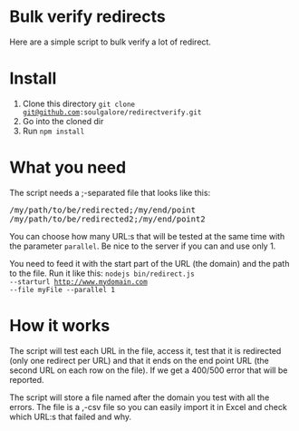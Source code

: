 Bulk verify redirects
=============
Here are a simple script to bulk verify a lot of redirect.

Install
=============
1. Clone this directory <code>git clone git@github.com:soulgalore/redirectverify.git</code>
2. Go into the cloned dir
3. Run <code>npm install</code>

What you need
=============
The script needs a ;-separated file that looks like this:
<pre>
/my/path/to/be/redirected;/my/end/point
/my/path/to/be/redirected2;/my/end/point2
</pre>

You can choose how many URL:s that will be tested at the same time with the parameter <code>parallel</code>. Be nice to the server if you can and use only 1.

You need to feed it with the start part of the URL (the domain) and the path to the file.
Run it like this:
<code>nodejs bin/redirect.js --starturl http://www.mydomain.com --file myFile --parallel 1</code>

How it works
=============
The script will test each URL in the file, access it, test that it is redirected (only one redirect per URL) and that it ends on the end point URL (the second URL on each row on the file). If we get a 400/500 error that will be reported.


The script will store a file named after the domain you test with all the errors. The file is a ,-csv file so you can easily import it in Excel and check which URL:s that failed and why.




